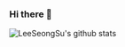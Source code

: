 ### Hi there 👋
![LeeSeongSu's github stats](https://github-readme-stats.vercel.app/api?username=LeeSeongSu&show_icons=true)

<!--
**LeeSeongSu/LeeSeongSu** is a ✨ _special_ ✨ repository because its `README.md` (this file) appears on your GitHub profile.

Here are some ideas to get you started:

- 🔭 I’m currently working on ...
- 🌱 I’m currently learning ...
- 👯 I’m looking to collaborate on ...
- 🤔 I’m looking for help with ...
- 💬 Ask me about ...
- 📫 How to reach me: ...
- 😄 Pronouns: ...
- ⚡ Fun fact: ...
-->
